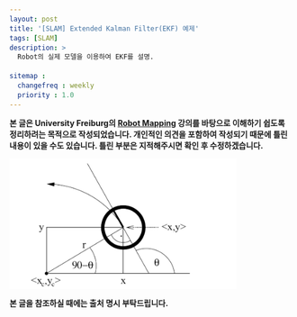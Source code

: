 ```yaml
---
layout: post
title: '[SLAM] Extended Kalman Filter(EKF) 예제'
tags: [SLAM]
description: >
  Robot의 실제 모델을 이용하여 EKF를 설명.

sitemap :
  changefreq : weekly
  priority : 1.0
---
```


**본 글은 University Freiburg의 [Robot Mapping](http://ais.informatik.uni-freiburg.de/teaching/ws13/mapping/) 강의를 바탕으로 이해하기 쉽도록 정리하려는 목적으로 작성되었습니다. 개인적인 의견을 포함하여 작성되기 때문에 틀린 내용이 있을 수도 있습니다. 틀린 부분은 지적해주시면 확인 후 수정하겠습니다.**

<img align="middle" src="/images/post/SLAM/lec04_EKF_example/velocity_model.png" width="80%">


**본 글을 참조하실 때에는 출처 명시 부탁드립니다.**
